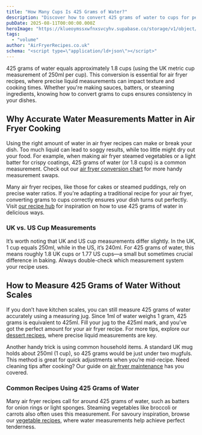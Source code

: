```yaml
---
title: "How Many Cups Is 425 Grams of Water?"
description: "Discover how to convert 425 grams of water to cups for perfect air fryer recipes. Get precise measurements and cooking tips in seconds!"
pubDate: 2025-08-11T00:00:00.000Z
heroImage: "https://klueoymssxwfnxsvcyhv.supabase.co/storage/v1/object/public/md/how-many-cups-is-425-grams-of-water-4f4aac41.webp"
tags:
  - "volume"
author: "AirFryerRecipes.co.uk"
schema: "<script type=\"application/ld+json\"></script>"
---
```


<p>425 grams of water equals approximately 1.8 cups (using the UK metric cup measurement of 250ml per cup). This conversion is essential for air fryer recipes, where precise liquid measurements can impact texture and cooking times. Whether you're making sauces, batters, or steaming ingredients, knowing how to convert grams to cups ensures consistency in your dishes.</p>  

<h2>Why Accurate Water Measurements Matter in Air Fryer Cooking</h2>  
<p>Using the right amount of water in air fryer recipes can make or break your dish. Too much liquid can lead to soggy results, while too little might dry out your food. For example, when making air fryer steamed vegetables or a light batter for crispy coatings, 425 grams of water (or 1.8 cups) is a common measurement. Check out our <a href=https://www.airfryerrecipe.co.uk/air-fryer-conversion-chart>air fryer conversion chart</a> for more handy measurement swaps.</p>  

<p>Many air fryer recipes, like those for cakes or steamed puddings, rely on precise water ratios. If you're adapting a traditional recipe for your air fryer, converting grams to cups correctly ensures your dish turns out perfectly. Visit <a href=https://www.airfryerrecipe.co.uk/recipes>our recipe hub</a> for inspiration on how to use 425 grams of water in delicious ways.</p>  

<h3>UK vs. US Cup Measurements</h3>  
<p>It’s worth noting that UK and US cup measurements differ slightly. In the UK, 1 cup equals 250ml, while in the US, it’s 240ml. For 425 grams of water, this means roughly 1.8 UK cups or 1.77 US cups—a small but sometimes crucial difference in baking. Always double-check which measurement system your recipe uses.</p>  

<h2>How to Measure 425 Grams of Water Without Scales</h2>  
<p>If you don’t have kitchen scales, you can still measure 425 grams of water accurately using a measuring jug. Since 1ml of water weighs 1 gram, 425 grams is equivalent to 425ml. Fill your jug to the 425ml mark, and you’ve got the perfect amount for your air fryer recipe. For more tips, explore our <a href=https://www.airfryerrecipe.co.uk/recipe-category/dessert>dessert recipes</a>, where precise liquid measurements are key.</p>  

<p>Another handy trick is using common household items. A standard UK mug holds about 250ml (1 cup), so 425 grams would be just under two mugfuls. This method is great for quick adjustments when you’re mid-recipe. Need cleaning tips after cooking? Our guide on <a href=https://www.airfryerrecipe.co.uk/air-fryer-cleaner>air fryer maintenance</a> has you covered.</p>  

<h3>Common Recipes Using 425 Grams of Water</h3>  
<p>Many air fryer recipes call for around 425 grams of water, such as batters for onion rings or light sponges. Steaming vegetables like broccoli or carrots also often uses this measurement. For savoury inspiration, browse our <a href=https://www.airfryerrecipe.co.uk/recipe-category/vegetables>vegetable recipes</a>, where water measurements help achieve perfect tenderness.</p>